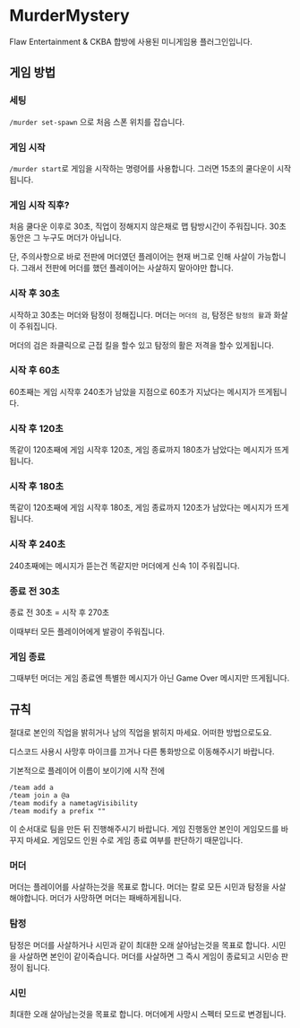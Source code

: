 # MurderMystery

Flaw Entertainment & CKBA 합방에 사용된 미니게임용 플러그인입니다.

## 게임 방법
### 세팅
`/murder set-spawn` 으로 처음 스폰 위치를 잡습니다.

### 게임 시작
`/murder start`로 게임을 시작하는 명령어를 사용합니다.
그러면 15초의 쿨다운이 시작됩니다.

### 게임 시작 직후?
처음 쿨다운 이후로 30초, 직업이 정해지지 않은채로 맵 탐방시간이 주워집니다.
30초동안은 그 누구도 머더가 아닙니다.

단, 주의사항으로 바로 전판에 머더였던 플레이어는 현재 버그로 인해 사살이 가능합니다.
그래서 전판에 머더를 했던 플레이어는 사살하지 말아야만 합니다.

### 시작 후 30초
시작하고 30초는 머더와 탐정이 정해집니다.
머더는 `머더의 검`, 탐정은 `탐정의 활`과 화살이 주워집니다.

머더의 검은 좌클릭으로 근접 킬을 할수 있고 탐정의 활은 저격을 할수 있게됩니다.

### 시작 후 60초
60초째는 게임 시작후 240초가 남았을 지점으로 60초가 지났다는 메시지가 뜨게됩니다.

### 시작 후 120초
똑같이 120초째에 게임 시작후 120초, 게임 종료까지 180초가 남았다는 메시지가 뜨게됩니다.

### 시작 후 180초
똑같이 120초째에 게임 시작후 180초, 게임 종료까지 120초가 남았다는 메시지가 뜨게됩니다.

### 시작 후 240초
240초째에는 메시지가 뜯는건 똑같지만 머더에게 신속 1이 주워집니다.

### 종료 전 30초
종료 전 30초 = 시작 후 270초

이때부터 모든 플레이어에게 발광이 주워집니다.

### 게임 종료
그때부턴 머더는
게임 종료엔 특별한 메시지가 아닌 Game Over 메시지만 뜨게됩니다.

## 규칙
절대로 본인의 직업을 밝히거나 남의 직업을 밝히지 마세요.
어떠한 방법으로도요.

디스코드 사용시 사망후 마이크를 끄거나 다른 통화방으로 이동해주시기 바랍니다.

기본적으로 플레이어 이름이 보이기에 시작 전에
```
/team add a
/team join a @a
/team modify a nametagVisibility
/team modify a prefix ""
```

이 순서대로 팀을 만든 뒤 진행해주시기 바랍니다.
게임 진행동안 본인이 게임모드를 바꾸지 마세요.
게임모드 인원 수로 게임 종료 여부를 판단하기 때문입니다.
### 머더
머더는 플레이어를 사살하는것을 목표로 합니다.
머더는 칼로 모든 시민과 탐정을 사살해야합니다.
머더가 사망하면 머더는 패배하게됩니다.

### 탐정
탐정은 머더를 사살하거나 시민과 같이 최대한 오래 살아남는것을 목표로 합니다.
시민을 사살하면 본인이 같이죽습니다.
머더를 사살하면 그 즉시 게임이 종료되고 시민승 판정이 됩니다.

### 시민
최대한 오래 살아남는것을 목표로 합니다.
머더에게 사망시 스펙터 모드로 변경됩니다.
